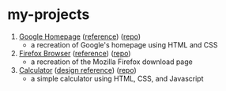 # my-projects

1. [Google Homepage](https://evdotjs.github.io/my-projects/google-homepage/) ([reference](https://web.archive.org/web/20200128151844/https://google.com/))
([repo](https://github.com/evdotjs/my-projects/tree/gh-pages/google-homepage))
    - a recreation of Google's homepage using HTML and CSS
2. [Firefox Browser](https://evdotjs.github.io/my-projects/firefox-browser/) ([reference](https://web.archive.org/web/20200213024503/https://www.mozilla.org/en-US/firefox/new/)) ([repo](https://github.com/evdotjs/my-projects/tree/gh-pages/firefox-browser))
    - a recreation of the Mozilla Firefox download page
3. [Calculator](https://evdotjs.github.io/my-projects/calculator/) ([design reference](https://www.behance.net/gallery/55910657/Calculator-PSD-Freebie)) ([repo](https://github.com/evdotjs/my-projects/tree/gh-pages/calculator))
    - a simple calculator using HTML, CSS, and Javascript




